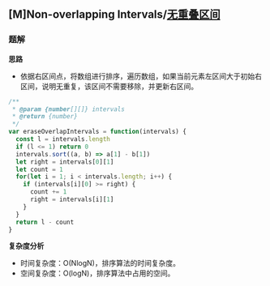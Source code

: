 ## [M]Non-overlapping Intervals/[无重叠区间](https://leetcode-cn.com/problems/non-overlapping-intervals/)

### 题解
**思路**
+ 依据右区间点，将数组进行排序，遍历数组，如果当前元素左区间大于初始右区间，说明无重复，该区间不需要移除，并更新右区间。

```js
/**
 * @param {number[][]} intervals
 * @return {number}
 */
var eraseOverlapIntervals = function(intervals) {
  const l = intervals.length
  if (l <= 1) return 0
  intervals.sort((a, b) => a[1] - b[1])
  let right = intervals[0][1]
  let count = 1
  for(let i = 1; i < intervals.length; i++) {
    if (intervals[i][0] >= right) {
      count += 1
      right = intervals[i][1]
    }
  }
  return l - count
}
```

**复杂度分析**
+ 时间复杂度：O(NlogN)，排序算法的时间复杂度。
+ 空间复杂度：O(logN)，排序算法中占用的空间。